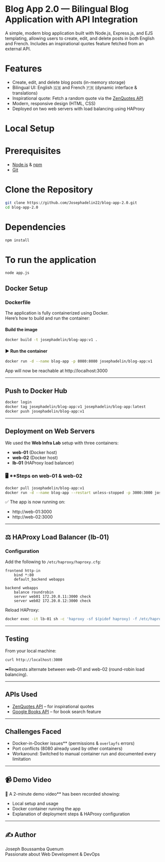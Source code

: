 #  Blog App 2.0 — Bilingual Blog Application with API Integration

A simple, modern blog application built with Node.js, Express.js, and EJS templating, allowing users to create, edit, and delete posts in both English and French. Includes an inspirational quotes feature fetched from an external API.

#  Features

- Create, edit, and delete blog posts (in-memory storage)
- Bilingual UI: English 🇬🇧 and French 🇫🇷 (dynamic interface & translations)
- Inspirational quote: Fetch a random quote via the [ZenQuotes API](https://zenquotes.io/)
- Modern, responsive design (HTML, CSS)
- Deployed on two web servers with load balancing using HAProxy



#  Local Setup

# Prerequisites

- [Node.js](https://nodejs.org/) & [npm](https://www.npmjs.com/)
- [Git](https://git-scm.com/)

# Clone the Repository

```bash
git clone https://github.com/Josephadelin22/blog-app-2.0.git
cd blog-app-2.0

```

# Dependencies

```bash
npm install

```
# To run the application

```bash
node app.js
```


##  Docker Setup

###  Dockerfile
The application is fully containerized using Docker.  
Here’s how to build and run the container:

####  Build the image
```bash
docker build -t josephadelin/blog-app:v1 .
```

#### ▶ Run the container
```bash
docker run -d --name blog-app -p 8080:8080 josephadelin/blog-app:v1
```

App will now be reachable at http://localhost:3000

---

## Push to Docker Hub
```bash
docker login
docker tag josephadelin/blog-app:v1 josephadelin/blog-app:latest
docker push josephadelin/blog-app:v1
```

---

##  **Deployment on Web Servers**

We used the **Web Infra Lab** setup with three containers:
- **web-01** (Docker host)
- **web-02** (Docker host)
- **lb-01** (HAProxy load balancer)

### 🖥 **Steps on web-01 & web-02
```bash
docker pull josephadelin/blog-app:v1
docker run -d --name blog-app --restart unless-stopped -p 3000:3000 josephadelin/blog-app:v1
```

✅ The app is now running on:
- http://web-01:3000
- http://web-02:3000

---

## ⚖️ HAProxy Load Balancer (lb-01)

### Configuration
Add the following to `/etc/haproxy/haproxy.cfg`:
```haproxy
frontend http-in
    bind *:80
    default_backend webapps

backend webapps
    balance roundrobin
    server web01 172.20.0.11:3000 check
    server web02 172.20.0.12:3000 check
```

Reload HAProxy:
```bash
docker exec -it lb-01 sh -c 'haproxy -sf $(pidof haproxy) -f /etc/haproxy/haproxy.cfg'
```

---

##  Testing
From your local machine:
```bash
curl http://localhost:3000
```
➡Requests alternate between web-01 and web-02 (round-robin load balancing).

---

##  APIs Used
- [ZenQuotes API](https://zenquotes.io/) – for inspirational quotes  
- [Google Books API](https://developers.google.com/books) – for book search feature

---

##  Challenges Faced
-  Docker-in-Docker issues** (permissions & `overlayfs` errors)
-  Port conflicts (8080 already used by other containers)
- Workaround: Switched to manual container run and documented every limitation

---

## 📹 Demo Video
🎥 A 2-minute demo video** has been recorded showing:
- Local setup and usage
- Docker container running the app
- Explanation of deployment steps & HAProxy configuration

---

## ✍️ Author
Joseph Boussamba Quenum  
Passionate about Web Development & DevOps




